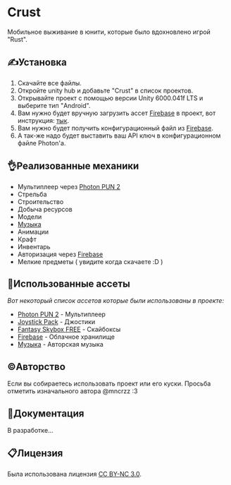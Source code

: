 # Crust
Мобильное выживание в юнити, которые было вдохновлено игрой "Rust".
## ✍️Установка

1. Скачайте все файлы.
2. Откройте unity hub и добавьте "Crust" в список проектов.
3. Открывайте проект с помощью версии Unity 6000.041f LTS и выберите тип "Android".
4. Вам нужно будет вручную загрузить ассет [Firebase](https://firebase.google.com/) в проект, вот инструкция: [тык](https://firebase.google.com/docs/unity/setup?hl=ru).
5. Вам нужно будет получить конфигурационный файл из [Firebase](https://firebase.google.com/).
6. А так-же надо будет выставить ваш API ключ в конфигурационном файле Photon'а.

## 👌Реализованные механики
* Мультиплеер через [Photon PUN 2](https://www.photonengine.com/pun)
* Стрельба
* Строительство
* Добыча ресурсов
* Модели
* [Музыка](https://github.com/Yosero)
* Анимации
* Крафт
* Инвентарь
* Авторизация через [Firebase](https://firebase.google.com/)
* Мелкие предметы ( увидите когда скачаете :D )

## 🔆Использованные ассеты

_Вот некоторый список ассетов которые были использованы в проекте:_ 
* [Photon PUN 2](https://www.photonengine.com/pun) - Мультиплеер
* [Joystick Pack](https://assetstore.unity.com/packages/tools/input-management/joystick-pack-107631) - Джостики
* [Fantasy Skybox FREE](https://assetstore.unity.com/packages/2d/textures-materials/sky/fantasy-skybox-free-18353) - Скайбоксы
* [Firebase](https://firebase.google.com/) - Облачное хранилище
* [Музыка](https://github.com/Yosero) - Авторская музыка
## ©️Авторство

Если вы собираетесь использовать проект или его куски. Просьба отметить изначального автора @mncrzz :3

## 📖Документация

В разработке...

## 📋Лицензия
Была использована лицензия [CC BY-NC 3.0](https://creativecommons.org/licenses/by-nc/3.0/deed.ru).
